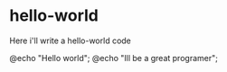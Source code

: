 # hello-world
Here i'll write a hello-world code 

@echo "Hello world";
@echo "Ill be a great programer";
